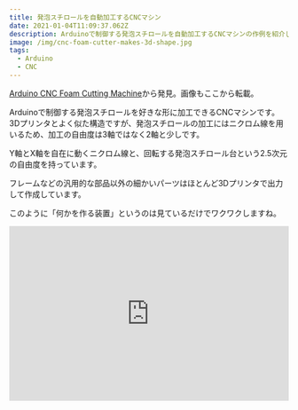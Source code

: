 ```yaml
---
title: 発泡スチロールを自動加工するCNCマシン
date: 2021-01-04T11:09:37.062Z
description: Arduinoで制御する発泡スチロールを自動加工するCNCマシンの作例を紹介します。
image: /img/cnc-foam-cutter-makes-3d-shape.jpg
tags:
  - Arduino
  - CNC
---
```

[Arduino CNC Foam Cutting Machine](https://howtomechatronics.com/projects/arduino-cnc-foam-cutting-machine/)から発見。画像もここから転載。

Arduinoで制御する発泡スチロールを好きな形に加工できるCNCマシンです。
3Dプリンタとよく似た構造ですが、発泡スチロールの加工にはニクロム線を用いるため、加工の自由度は3軸ではなく2軸と少しです。

Y軸とX軸を自在に動くニクロム線と、回転する発泡スチロール台という2.5次元の自由度を持っています。

フレームなどの汎用的な部品以外の細かいパーツはほとんど3Dプリンタで出力して作成しています。

このように「何かを作る装置」というのは見ているだけでワクワクしますね。

<iframe width="100%" height="315" src="https://www.youtube.com/embed/oIKEYM-lMWQ" frameborder="0" allow="accelerometer; autoplay; clipboard-write; encrypted-media; gyroscope; picture-in-picture" allowfullscreen></iframe>
